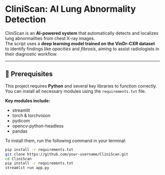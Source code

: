 # CliniScan: AI Lung Abnormality Detection

CliniScan is an **AI-powered system** that automatically detects and localizes lung abnormalities from chest X-ray images.  
The script uses a **deep learning model trained on the VinDr-CXR dataset** to identify findings like *opacities* and *fibrosis*, aiming to assist radiologists in their diagnostic workflow.

---

## 🚀 Prerequisites

This project requires **Python** and several key libraries to function correctly.  
You can install all necessary modules using the `requirements.txt` file.

**Key modules include:**
- streamlit  
- torch & torchvision  
- pydicom  
- opencv-python-headless  
- pandas  

To install them, run the following command in your terminal:

```bash
pip install -r requirements.txt
git clone https://github.com/your-username/CliniScan.git
cd CliniScan
pip install -r requirements.txt
streamlit run app.py
